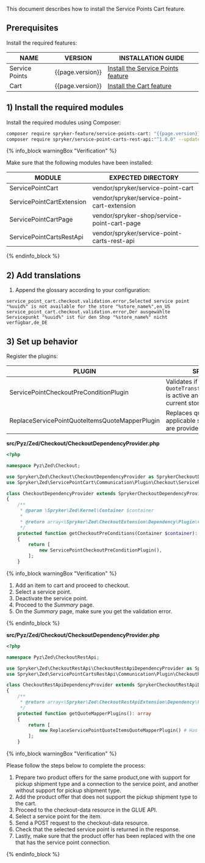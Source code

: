 

This document describes how to install the Service Points Cart feature.

## Prerequisites

Install the required features:

| NAME                    | VERSION           | INSTALLATION GUIDE                                                                                                                                                                               |
|-------------------------|-------------------|-------------------------------------------------------------------------------------------------------------------------------------------------------------------------------------------------|
| Service Points          | {{page.version}}  | [Install the Service Points feature](/docs/pbc/all/service-points/{{page.version}}/unified-commerce/install-and-upgrade/install-the-service-points-feature.html)                                                    |
| Cart                    | {{page.version}}  | [Install the Cart feature](/docs/pbc/all/cart-and-checkout/{{page.version}}/base-shop/feature-overviews/cart-feature-overview/cart-feature-overview.html) |

## 1) Install the required modules

Install the required modules using Composer:

```bash
composer require spryker-feature/service-points-cart: "{{page.version}}" --update-with-dependencies
composer require spryker/service-point-carts-rest-api:"^1.0.0" --update-with-dependencies
```

{% info_block warningBox "Verification" %}

Make sure that the following modules have been installed:

| MODULE                    | EXPECTED DIRECTORY                          |
|---------------------------|---------------------------------------------|
| ServicePointCart          | vendor/spryker/service-point-cart           |
| ServicePointCartExtension | vendor/spryker/service-point-cart-extension |
| ServicePointCartPage      | vendor/spryker-shop/service-point-cart-page |
| ServicePointCartsRestApi  | vendor/spryker/service-point-carts-rest-api |

{% endinfo_block %}

## 2) Add translations

1. Append the glossary according to your configuration:

```csv
service_point_cart.checkout.validation.error,Selected service point "%uuid%" is not available for the store "%store_name%",en_US
service_point_cart.checkout.validation.error,Der ausgewählte Servicepunkt "%uuid%" ist für den Shop "%store_name%" nicht verfügbar,de_DE
```

## 3) Set up behavior

Register the plugins:

| PLUGIN                                         | SPECIFICATION                                                                                  | PREREQUISITES | NAMESPACE                                                                 |
|------------------------------------------------|------------------------------------------------------------------------------------------------|---------------|---------------------------------------------------------------------------|
| ServicePointCheckoutPreConditionPlugin         | Validates if `QuoteTransfer.items.servicePoint` is active and available for the current store. | None          | Spryker\Zed\ServicePointCart\Communication\Plugin\Checkout                |
| ReplaceServicePointQuoteItemsQuoteMapperPlugin | Replaces quote items using applicable strategy if shipments are provided.                      | None          | Spryker\Zed\ServicePointCartsRestApi\Communication\Plugin\CheckoutRestApi |

**src/Pyz/Zed/Checkout/CheckoutDependencyProvider.php**

```php
<?php

namespace Pyz\Zed\Checkout;

use Spryker\Zed\Checkout\CheckoutDependencyProvider as SprykerCheckoutDependencyProvider;
use Spryker\Zed\ServicePointCart\Communication\Plugin\Checkout\ServicePointCheckoutPreConditionPlugin;

class CheckoutDependencyProvider extends SprykerCheckoutDependencyProvider
{
    /**
     * @param \Spryker\Zed\Kernel\Container $container
     *
     * @return array<\Spryker\Zed\CheckoutExtension\Dependency\Plugin\CheckoutPreConditionPluginInterface>
     */
    protected function getCheckoutPreConditions(Container $container): array
    {
        return [
            new ServicePointCheckoutPreConditionPlugin(),
        ];
    }
```

{% info_block warningBox "Verification" %}

1. Add an item to cart and proceed to checkout.
2. Select a service point.
3. Deactivate the service point.
4. Proceed to the *Summary* page.
5. On the *Summary* page, make sure you get the validation error.

{% endinfo_block %}

**src/Pyz/Zed/Checkout/CheckoutDependencyProvider.php**

```php
<?php

namespace Pyz\Zed\CheckoutRestApi;

use Spryker\Zed\CheckoutRestApi\CheckoutRestApiDependencyProvider as SprykerCheckoutRestApiDependencyProvider;
use Spryker\Zed\ServicePointCartsRestApi\Communication\Plugin\CheckoutRestApi\ReplaceServicePointQuoteItemsQuoteMapperPlugin;

class CheckoutRestApiDependencyProvider extends SprykerCheckoutRestApiDependencyProvider
{
    /**
     * @return array<\Spryker\Zed\CheckoutRestApiExtension\Dependency\Plugin\QuoteMapperPluginInterface>
     */
    protected function getQuoteMapperPlugins(): array
    {
        return [
            new ReplaceServicePointQuoteItemsQuoteMapperPlugin() # Has to be placed before PaymentsQuoteMapperPlugin
        ];
    }
```

{% info_block warningBox "Verification" %}

Please follow the steps below to complete the process:
1. Prepare two product offers for the same product,one with support for pickup shipment type and a connection to the service point, and another without support for pickup shipment type.
2. Add the product offer that does not support the pickup shipment type to the cart.
3. Proceed to the checkout-data resource in the GLUE API.
4. Select a service point for the item.
5. Send a POST request to the checkout-data resource.
6. Check that the selected service point is returned in the response.
7. Lastly, make sure that the product offer has been replaced with the one that has the service point connection.

{% endinfo_block %}

